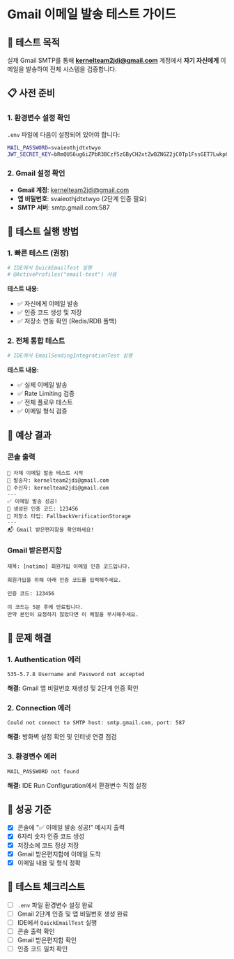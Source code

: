 # Gmail 이메일 발송 테스트 가이드

## 🎯 테스트 목적
실제 Gmail SMTP를 통해 **kernelteam2jdi@gmail.com** 계정에서 **자기 자신에게** 이메일을 발송하여 전체 시스템을 검증합니다.

## 📋 사전 준비

### 1. 환경변수 설정 확인
`.env` 파일에 다음이 설정되어 있어야 합니다:
```bash
MAIL_PASSWORD=svaieothjdtxtwyo
JWT_SECRET_KEY=bRmQUS6ug6iZPbR3BCzfSzGByCH2xtZwBZNGZ2jC0Tp1FssGET7Lwkp6XmgBSdTo7IfxCXtwAsE7Wu1UH5oeYg==
```

### 2. Gmail 설정 확인
- **Gmail 계정**: kernelteam2jdi@gmail.com
- **앱 비밀번호**: svaieothjdtxtwyo (2단계 인증 필요)
- **SMTP 서버**: smtp.gmail.com:587

## 🧪 테스트 실행 방법

### 1. 빠른 테스트 (권장)
```bash
# IDE에서 QuickEmailTest 실행
# @ActiveProfiles("email-test") 사용
```

**테스트 내용:**
- ✅ 자신에게 이메일 발송
- ✅ 인증 코드 생성 및 저장
- ✅ 저장소 연동 확인 (Redis/RDB 폴백)

### 2. 전체 통합 테스트
```bash
# IDE에서 EmailSendingIntegrationTest 실행
```

**테스트 내용:**
- ✅ 실제 이메일 발송
- ✅ Rate Limiting 검증
- ✅ 전체 플로우 테스트
- ✅ 이메일 형식 검증

## 📧 예상 결과

### 콘솔 출력
```
🚀 자체 이메일 발송 테스트 시작
📧 발송자: kernelteam2jdi@gmail.com  
📨 수신자: kernelteam2jdi@gmail.com
---
✅ 이메일 발송 성공!
🔢 생성된 인증 코드: 123456
💾 저장소 타입: FallbackVerificationStorage
---
📬 Gmail 받은편지함을 확인하세요!
```

### Gmail 받은편지함
```
제목: [notimo] 회원가입 이메일 인증 코드입니다.

회원가입을 위해 아래 인증 코드를 입력해주세요.

인증 코드: 123456

이 코드는 5분 후에 만료됩니다.
만약 본인이 요청하지 않았다면 이 메일을 무시해주세요.
```

## 🔧 문제 해결

### 1. Authentication 에러
```
535-5.7.8 Username and Password not accepted
```
**해결:** Gmail 앱 비밀번호 재생성 및 2단계 인증 확인

### 2. Connection 에러  
```
Could not connect to SMTP host: smtp.gmail.com, port: 587
```
**해결:** 방화벽 설정 확인 및 인터넷 연결 점검

### 3. 환경변수 에러
```
MAIL_PASSWORD not found
```
**해결:** IDE Run Configuration에서 환경변수 직접 설정

## 🎉 성공 기준
- [x] 콘솔에 "✅ 이메일 발송 성공!" 메시지 출력
- [x] 6자리 숫자 인증 코드 생성
- [x] 저장소에 코드 정상 저장
- [x] Gmail 받은편지함에 이메일 도착
- [x] 이메일 내용 및 형식 정확

## 📝 테스트 체크리스트
- [ ] `.env` 파일 환경변수 설정 완료
- [ ] Gmail 2단계 인증 및 앱 비밀번호 생성 완료  
- [ ] IDE에서 `QuickEmailTest` 실행
- [ ] 콘솔 출력 확인
- [ ] Gmail 받은편지함 확인
- [ ] 인증 코드 일치 확인